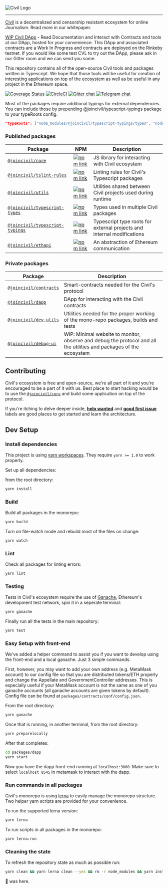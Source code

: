 ![Civil Logo](doc/civil_logo_white.png?raw=true)

---

[Civil](https://joincivil.com/) is a decentralized and censorship resistant ecosystem for online Journalism. Read more in our whitepaper.

[WIP Civil DApp](https://dapp.staging.cvl.pub/) - Read Documentation and Interact with Contracts and tools at our DApp, hosted for your convenience. This DApp and associated contracts are a Work In Progress and contracts are deployed on the Rinkeby testnet. If you would like some test CVL to try out the DApp, please ask in our Gitter room and we can send you some.

This repository contains all of the open-source Civil tools and packages written in Typescript.
We hope that those tools will be useful for creation of interesting applications on top of the ecosystem as well as be useful in any project in the Ethereum space.

[![Coverage Status](https://coveralls.io/repos/github/joincivil/Civil/badge.svg)](https://coveralls.io/github/joincivil/Civil)
[![CircleCI](https://img.shields.io/circleci/project/github/joincivil/Civil.svg)](https://circleci.com/gh/joincivil/Civil/tree/master)
[![Gitter chat](https://badges.gitter.im/joincivil/Lobby.png)](https://gitter.im/joincivil/Lobby)
[![Telegram chat](https://img.shields.io/badge/chat-telegram-blue.svg)](https://t.me/join_civil)

Most of the packages require additional typings for external dependencies. You can include those by prepending @joincivil/typescript-typings package to your typeRoots config.

```json
"typeRoots": ["node_modules/@joincivil/typescript-typings/types", "node_modules/@types"],
```

### Published packages

| Package                                                         | NPM                                                                                                                                       | Description                                                            |
| --------------------------------------------------------------- | ----------------------------------------------------------------------------------------------------------------------------------------- | ---------------------------------------------------------------------- |
| [`@joincivil/core`][core-url]                                   | [![npm link](https://img.shields.io/badge/npm-core-blue.svg)](https://www.npmjs.com/package/@joincivil/core)                              | JS library for interacting with Civil ecosystem                        |
| [`@joincivil/tslint-rules`](/packages/tslint-rules)             | [![npm link](https://img.shields.io/badge/npm-tslint--rules-blue.svg)](https://www.npmjs.com/package/@joincivil/tslint-rules)             | Linting rules for Civil's Typescript packages                          |
| [`@joincivil/utils`](/packages/utils)                           | [![npm link](https://img.shields.io/badge/npm-utils-blue.svg)](https://www.npmjs.com/package/@joincivil/utils)                            | Utilities shared between Civil projects used during runtime            |
| [`@joincivil/typescript-types`](/packages/typescript-types)     | [![npm link](https://img.shields.io/badge/npm-typescript--types-blue.svg)](https://www.npmjs.com/package/@joincivil/typescript-types)     | Types used in multiple Civil packages                                  |
| [`@joincivil/typescript-typings`](/packages/typescript-typings) | [![npm link](https://img.shields.io/badge/npm-typescript--typings-blue.svg)](https://www.npmjs.com/package/@joincivil/typescript-typings) | Typescript type roots for external projects and internal modifications |
| [`@joincivil/ethapi`](/packages/ethapi)                         | [![npm link](https://img.shields.io/badge/npm-ethapi-blue.svg)](https://www.npmjs.com/package/@joincivil/ethapi)                          | An abstraction of Ethereum communication                               |

### Private packages

| Package                                       | Description                                                                                                         |
| --------------------------------------------- | ------------------------------------------------------------------------------------------------------------------- |
| [`@joincivil/contracts`](/packages/contracts) | Smart-contracts needed for the Civil's protocol                                                                     |
| [`@joincivil/dapp`](/packages/dapp)           | DApp for interacting with the Civil contracts                                                                       |
| [`@joincivil/dev-utils`](/packages/dev-utils) | Utilities needed for the proper working of the mono-repo packages, builds and tests                                 |
| [`@joincivil/debug-ui`](/packages/debug-ui)   | WIP: Minimal website to monitor, observe and debug the protocol and all the utilities and packages of the ecosystem |

## Contributing

Civil's ecosystem is free and open-source, we're all part of it and you're encouraged to be a part of it with us.
Best place to start hacking would be to use the [`@joincivil/core`][core-url] and build some application on top of the protocol.

If you're itching to delve deeper inside, [**help wanted**](https://github.com/joincivil/Civil/issues?q=is%3Aissue+is%3Aopen+label%3A%22help+wanted%22)
and [**good first issue**](https://github.com/joincivil/Civil/issues?q=is%3Aissue+is%3Aopen+label%3A%22good+first+issue%22) labels are good places to get started and learn the architecture.

## Dev Setup

### Install dependencies

This project is using [yarn workspaces](https://yarnpkg.com/lang/en/docs/workspaces/). They require `yarn >= 1.0` to work properly.

Set up all dependencies:

from the root directory:

```bash
yarn install
```

### Build

Build all packages in the monorepo:

```bash
yarn build
```

Turn on file-watch mode and rebuild most of the files on change:

```bash
yarn watch
```

### Lint

Check all packages for linting errors:

```bash
yarn lint
```

### Testing

Tests in Civil's ecosystem require the use of [Ganache](https://github.com/trufflesuite/ganache-cli), Ethereum's development test network, spin it in a seperate terminal:

```bash
yarn ganache
```

Finally run all the tests in the main repository:

```bash
yarn test
```

### Easy Setup with front-end

We've added a helper command to assist you if you want to develop using the front-end and a local ganache. Just 3 simple commands.

First, however, you may want to add your own address (e.g. MetaMask account) to our config file so that you are distributed tokens/ETH properly and change the Appellate and GovernmentController addresses. This is especially useful if your MetaMask account is not the same as one of you ganache accounts (all ganache accounts are given tokens by default). Config file can be found at `packages/contracts/conf/config.json`.

From the root directory:

```bash
yarn ganache
```

Once that is running, in another terminal, from the root directory:

```bash
yarn preparelocally
```

After that completes:

```bash
cd packages/dapp
yarn start
```

Now you have the dapp front-end running at `localhost:3000`. Make sure to select `localhost 8545` in metamask to interact with the dapp.

### Run commands in all packages

Civil's monorepo is using [lerna](https://github.com/lerna/lerna) to easily manage the monorepo structure. Two helper yarn scripts are provided for your convenience.

To run the supported lerna version:

```bash
yarn lerna
```

To run scripts in all packages in the monorepo:

```bash
yarn lerna:run
```

### Cleaning the state

To refresh the repository state as much as possible run:

```bash
yarn clean && yarn lerna clean --yes && rm -r node_modules && yarn install
```

🐙 was here.

[core-url]: /packages/core
